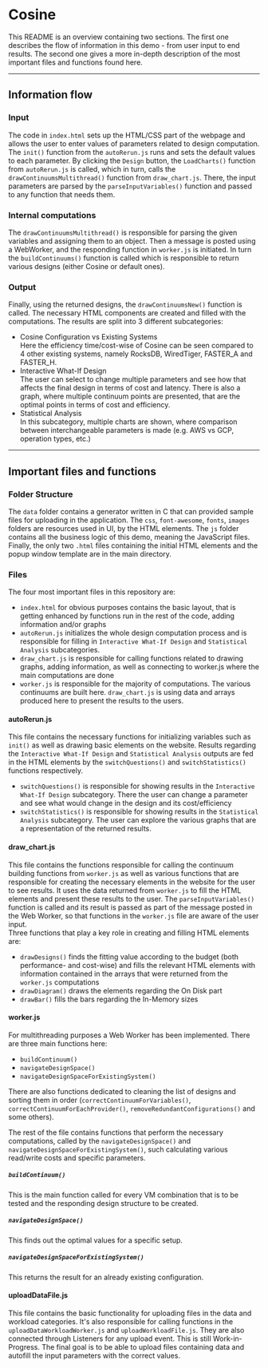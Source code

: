 # Cosine
This README is an overview containing two sections. The first one describes the flow of information in this demo - from user input to 
end results. The second one gives a more in-depth description of the most important files and functions found here. 

---
## Information flow

### Input
The code in `index.html` sets up the HTML/CSS part of the webpage and allows the user to enter values of parameters
related to design computation.
The `init()` function from the `autoRerun.js` runs and sets the default values to each parameter.
By clicking the `Design` button, the `LoadCharts()` function from `autoRerun.js` is called, which in turn,
calls the `drawContinuumsMultithread()` function from `draw_chart.js`. There, the input parameters are parsed by the
`parseInputVariables()` function and passed to any function that needs them.

### Internal computations
The `drawContinuumsMultithread()` is responsible for parsing the given variables and assigning
them to an object. Then a message is posted using a WebWorker, and the responding function in `worker.js`
is initiated. In turn the `buildContinuums()` function is called which is responsible to return various
designs (either Cosine or default ones).

### Output
Finally, using the returned designs, the `drawContinuumsNew()` function is called. The necessary HTML components
are created and filled with the computations. The results are split into 3 different subcategories:
- Cosine Configuration vs Existing Systems  
  Here the efficiency time/cost-wise of Cosine can be seen compared to 4 other existing systems, namely RocksDB, WiredTiger, 
  FASTER_A and FASTER_H. 
- Interactive What-If Design  
  The user can select to change multiple parameters and see how that affects the final design in terms of cost and latency.
  There is also a graph, where multiple continuum points are presented, that are the optimal points in terms of cost and efficiency.
- Statistical Analysis  
In this subcategory, multiple charts are shown, where comparison between interchangeable parameters is made (e.g. AWS vs GCP, operation types, etc.)
  

---
## Important files and functions

### Folder Structure
The `data` folder contains a generator written in C that can provided sample files for uploading in the application.
The `css`, `font-awesome`, `fonts`, `images` folders are resources used in UI, by the HTML elements.
The `js` folder contains all the business logic of this demo, meaning the JavaScript files. Finally, the only two
`.html` files containing the initial HTML elements and the popup window template are in the main directory.

### Files
The four most important files in this repository are:
- `index.html` for obvious purposes contains the basic layout, that is getting enhanced
by functions run in the rest of the code, adding information and/or graphs
- `autoRerun.js` initializes the whole design computation process and is responsible for filling in 
  `Interactive What-If Design` and `Statistical Analysis` subcategories.
- `draw_chart.js` is responsible for calling functions related to drawing graphs, adding information, 
as well as connecting to worker.js where the main computations are done
- `worker.js` is responsible for the majority of computations. The various continuums
are built here. `draw_chart.js` is using data and arrays produced here to 
present the results to the users.

#### autoRerun.js
This file contains the necessary functions for initializing variables such as `init()` as well as drawing basic
elements on the website. Results regarding the `Interactive What-If Design` and `Statistical Analysis`
outputs are fed in the HTML elements by the `switchQuestions()` and `switchStatistics()` functions respectively.
  - `switchQuestions()` is responsible for showing results in the `Interactive What-If Design` subcategory. There
the user can change a parameter and see what would change in the design and its cost/efficiency
  - `switchStatistics()` is responsible for showing results in the `Statistical Analysis` subcategory. The user can explore
the various graphs that are a representation of the returned results.

#### draw_chart.js
This file contains the functions responsible for calling
the continuum building functions from `worker.js` as well as various functions that are responsible
for creating the necessary elements in the website for the user to see results. It uses the data returned
from `worker.js` to fill the HTML elements and present these results to the user. The 
`parseInputVariables()` function is called and its result is passed as part of the message posted in the Web Worker, so that
functions in the `worker.js` file are aware of the user input.  
Three functions that play a key role in creating and filling HTML elements are:
- `drawDesigns()` finds the fitting value according to the budget (both performance- and cost-wise) and fills the relevant HTML elements
  with information contained in the arrays that were returned from the `worker.js` computations
- `drawDiagram()` draws the elements regarding the On Disk part
- `drawBar()` fills the bars regarding the In-Memory sizes


#### worker.js 
For multithreading purposes a Web Worker has been implemented.
There are three main functions here: 
- `buildContinuum()`
- `navigateDesignSpace()`
- `navigateDesignSpaceForExistingSystem()`

There are also functions dedicated to cleaning the list of designs and sorting them in order (`correctContinuumForVariables()`, 
`correctContinuumForEachProvider()`, `removeRedundantConfigurations()` and some others).

The rest of the file contains functions that perform the necessary computations, called by the `navigateDesignSpace()`
and `navigateDesignSpaceForExistingSystem()`, such calculating various read/write costs and specific parameters.

##### `buildContinuum()`
This is the main function called for every VM combination that is to be tested and the responding design structure to be
created.

##### `navigateDesignSpace()`
This finds out the optimal values for a specific setup.

##### `navigateDesignSpaceForExistingSystem()`
This returns the result for an already existing configuration.

#### uploadDataFile.js
This file contains the basic functionality for uploading files in the data
and workload categories. It's also responsible for calling functions in the
`uploadDataWorkloadWorker.js` and `uploadWorkloadFile.js`. They are also
connected through Listeners for any upload event. This is still Work-in-Progress.
The final goal is to be able to upload files containing data and autofill the input parameters
with the correct values.


